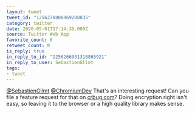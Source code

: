 ```yaml
---
layout: tweet
tweet_id: "1256270806969208835"
category: twitter
date: 2020-05-01T17:14:35.000Z
source: Twitter Web App
favorite_count: 0
retweet_count: 0
is_reply: true
in_reply_to_id: "1256266931318865921"
in_reply_to_user: SebastienGllmt
tags:
- tweet
---
```


[@SebastienGllmt](https://twitter.com/@SebastienGllmt) [@ChromiumDev](https://twitter.com/@ChromiumDev) That's an interesting request! Can you file a feature request for that on [crbug.com](http://crbug.com)? Doing encryption right isn't easy, so leaving it to the browser or a high quality library makes sense.
